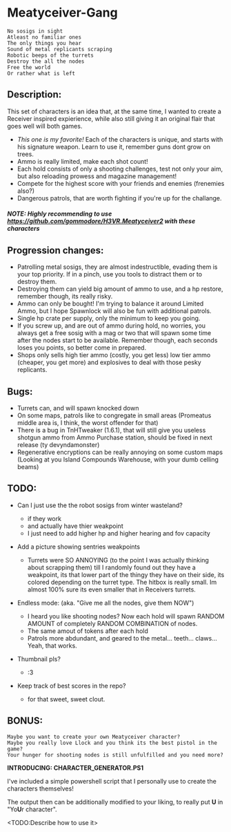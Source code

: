 # Meatyceiver-Gang

```
No sosigs in sight
Atleast no familiar ones
The only things you hear
Sound of metal replicants scraping
Robotic beeps of the turrets
Destroy the all the nodes
Free the world
Or rather what is left
```

## Description:
This set of characters is an idea that, at the same time, I wanted to create a Receiver inspired expierience, while also still giving it an original flair that goes well will both games. 
- *This one is my favorite!* Each of the characters is unique, and starts with his signature weapon. Learn to use it, remember guns dont grow on trees.
- Ammo is really limited, make each shot count!
- Each hold consists of only a shooting challenges, test not only your aim, but also reloading prowess and magazine management!
- Compete for the highest score with your friends and enemies (frenemies also?)
- Dangerous patrols, that are worth fighting if you're up for the challange.

##### NOTE: Highly recommending to use https://github.com/gommodore/H3VR.Meatyceiver2 with these characters

## Progression changes:
- Patrolling metal sosigs, they are almost indestructible, evading them is your top priority. If in a pinch, use you tools to distract them or to destroy them.
- Destroying them can yield big amount of ammo to use, and a hp restore, remember though, its really risky.
- Ammo can only be bought! I'm trying to balance it around Limited Ammo, but I hope Spawnlock will also be fun with additional patrols.
- Single hp crate per supply, only the minimum to keep you going.
- If you screw up, and are out of ammo during hold, no worries, you always get a free sosig with a mag or two that will spawn some time after the nodes start to be available.
Remember though, each seconds loses you points, so better come in prepared.
- Shops only sells high tier ammo (costly, you get less) low tier ammo (cheaper, you get more) and explosives to deal with those pesky replicants.

## Bugs:
- Turrets can, and will spawn knocked down
- On some maps, patrols like to congregate in small areas (Promeatus middle area is, I think, the worst offender for that)
- There is a bug in TnHTweaker (1.6.1), that will still give you useless shotgun ammo from Ammo Purchase station, should be fixed in next release (ty devyndamonster)
- Regenerative encryptions can be really annoying on some custom maps (Looking at you Island Compounds Warehouse, with your dumb celling beams)

## TODO:
- Can I just use the the robot sosigs from winter wasteland?
    - if they work
    - and actually have thier weakpoint
    - I just need to add higher hp and higher hearing and fov capacity

- Add a picture showing sentries weakpoints
    - Turrets were SO ANNOYING (to the point I was actually thinking about scrapping them) till I randomly found out they have a weakpoint, its that lower part of the thingy they have on their side, its colored depending on the turret type. The hitbox is really small. Im almost 100% sure its even smaller that in Receivers turrets.

- Endless mode:     (aka. "Give me all the nodes, give them NOW")
    - I heard you like shooting nodes? Now each hold will spawn RANDOM AMOUNT of completely RANDOM COMBINATION of nodes.
    - The same amout of tokens after each hold
    - Patrols more abdundant, and geared to the metal... teeth... claws... Yeah, that works.
    
- Thumbnail pls?
    - :3

- Keep track of best scores in the repo?
    - for that sweet, sweet clout.
    
## BONUS:
```
Maybe you want to create your own Meatyceiver character?
Maybe you really love Llock and you think its the best pistol in the game?
Your hunger for shooting nodes is still unfulfilled and you need more?
```

**INTRODUCING: CHARACTER_GENERATOR.PS1**

I've included a simple powershell script that I personally use to create the characters themselves!

The output then can be additionally modified to your liking, to really put **U** in "Yo**U**r character". 

<TODO:Describe how to use it>